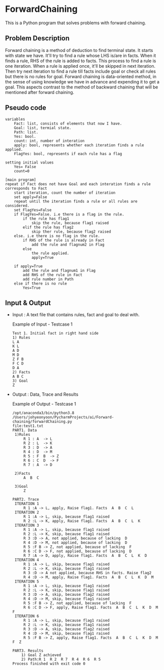 # ForwardChaining

This is a Python program that solves problems with forward chaining.



## Problem Description

Forward chaining is a method of deduction to find terminal state. It starts with state we have. It'll try to find a rule whose LHS is/are in facts. When it finds a rule, RHS of the rule is added to facts. This process to find a rule is one iteration. When a rule is applied once, it'll be skipped in next iteration. Then try next iteration to
find a rule till facts include goal or check all rules but there is no rules for goal. Forward chaining is data-oriented method, in the sense of using knowledge we have in advance and expending it to get a goal. This aspects contrast to the method of backward chaining that will be mentioned after forward chaining.



## Pseudo code

```
variables
	Fact: list, consists of elements that now I have.
	Goal: list, termial state.
	Path: list.
	Yes: bool.
	count: int, number of interation
	apply: bool, represents whether each iteration finds a rule applied.
	FlagYes: bool, represents if each rule has a flag

setting initial values
	Yes= False
	count=0

[main program]
repeat if Fact does not have Goal and each interation finds a rule corresponds to Fact
	start iteration, count the number of iteration
	set apply=False
	repeat until the iteration finds a rule or all rules are considered.
	set FlagYes=False
	if FlagYes=False. i.e there is a flag in the rule.
		if the rule has flag1
			skip the rule, because flag1 raised
		elif the rule has flag2
			skip ther rule, because flag2 raised
	else. i.e there is no flag in the rule.
		if RHS of the rule is already in Fact
			add the rule and flagnum2 in Flag
		else
			the rule applied.
			apply=True
			
	if apply=True
		add the rule and flagnum1 in Flag
		add RHS of the rule in Fact
		add rule number in Path
	else if there is no rule
		Yes=True
```



## Input & Output

- Input : A text file that contains rules, fact and goal to deal with. 

  Example of Input - Testcase 1

  ```
  Test 1. Initial fact in right hand side
  1) Rules
  L A
  K L
  A D
  M D
  Z F B
  F C D
  D A
  2) Facts
  A B C
  3) Goal
  Z
  
  ```

  

- Output : Data, Trace and Results

  Example of Output - Testcase 1

  ```
  /opt/anaconda3/bin/python3.8 /Users/johyeonyoon/PycharmProjects/ai/Forward-chaining/forwardChaining.py
  file:test1.txt
  PART1. Data
   1)Rules
       R 1 : A  -> L
       R 2 : L  -> K
       R 3 : D  -> A
       R 4 : D  -> M
       R 5 : F  B  -> Z
       R 6 : C  D  -> F
       R 7 : A  -> D
  
   2)Facts
       A  B  C  
  
   3)Goal
       Z
  
  PART2. Trace
   ITERATION 1
       R 1 :A -> L, apply, Raise flag1. Facts  A  B  C  L  
   ITERATION 2
       R 1 :A -> L, skip, because flag1 raised
       R 2 :L -> K, apply, Raise flag1. Facts  A  B  C  L  K  
   ITERATION 3
       R 1 :A -> L, skip, because flag1 raised
       R 2 :L -> K, skip, because flag1 raised
       R 3 :D -> A, not applied, because of lacking  D
       R 4 :D -> M, not applied, because of lacking  D
       R 5 :F B -> Z, not applied, because of lacking  F
       R 6 :C D -> F, not applied, because of lacking  D
       R 7 :A -> D, apply, Raise flag1. Facts  A  B  C  L  K  D  
   ITERATION 4
       R 1 :A -> L, skip, because flag1 raised
       R 2 :L -> K, skip, because flag1 raised
       R 3 :D -> A not applied, because RHS in facts. Raise flag2
       R 4 :D -> M, apply, Raise flag1. Facts  A  B  C  L  K  D  M  
   ITERATION 5
       R 1 :A -> L, skip, because flag1 raised
       R 2 :L -> K, skip, because flag1 raised
       R 3 :D -> A, skip, because flag2 raised
       R 4 :D -> M, skip, because flag1 raised
       R 5 :F B -> Z, not applied, because of lacking  F
       R 6 :C D -> F, apply, Raise flag1. Facts  A  B  C  L  K  D  M  F  
   ITERATION 6
       R 1 :A -> L, skip, because flag1 raised
       R 2 :L -> K, skip, because flag1 raised
       R 3 :D -> A, skip, because flag2 raised
       R 4 :D -> M, skip, because flag1 raised
       R 5 :F B -> Z, apply, Raise flag1. Facts  A  B  C  L  K  D  M  F  Z  
  
  PART3. Results
      1) Goal Z achieved
      2) Path:R 1  R 2  R 7  R 4  R 6  R 5  
  Process finished with exit code 0
  
  ```

  
